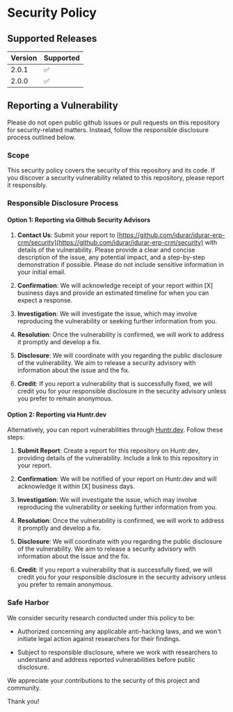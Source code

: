 # Security Policy

## Supported Releases

| Version | Supported          |
| ------- | ------------------ |
| 2.0.1   | :white_check_mark: |
| 2.0.0   | :white_check_mark: |

## Reporting a Vulnerability

Please do not open public github issues or pull requests on this repository for security-related matters. Instead, follow the responsible disclosure process outlined below.

### Scope

This security policy covers the security of this repository and its code. If you discover a security vulnerability related to this repository, please report it responsibly.

### Responsible Disclosure Process

#### Option 1: Reporting via Github Security Advisors

1. **Contact Us**: Submit your report to [https://github.com/idurar/idurar-erp-crm/security](https://github.com/idurar/idurar-erp-crm/security) with details of the vulnerability. Please provide a clear and concise description of the issue, any potential impact, and a step-by-step demonstration if possible. Please do not include sensitive information in your initial email.

2. **Confirmation**: We will acknowledge receipt of your report within [X] business days and provide an estimated timeline for when you can expect a response.

3. **Investigation**: We will investigate the issue, which may involve reproducing the vulnerability or seeking further information from you.

4. **Resolution**: Once the vulnerability is confirmed, we will work to address it promptly and develop a fix.

5. **Disclosure**: We will coordinate with you regarding the public disclosure of the vulnerability. We aim to release a security advisory with information about the issue and the fix.

6. **Credit**: If you report a vulnerability that is successfully fixed, we will credit you for your responsible disclosure in the security advisory unless you prefer to remain anonymous.

#### Option 2: Reporting via Huntr.dev

Alternatively, you can report vulnerabilities through [Huntr.dev](https://huntr.dev). Follow these steps:

1. **Submit Report**: Create a report for this repository on Huntr.dev, providing details of the vulnerability. Include a link to this repository in your report.

2. **Confirmation**: We will be notified of your report on Huntr.dev and will acknowledge it within [X] business days.

3. **Investigation**: We will investigate the issue, which may involve reproducing the vulnerability or seeking further information from you.

4. **Resolution**: Once the vulnerability is confirmed, we will work to address it promptly and develop a fix.

5. **Disclosure**: We will coordinate with you regarding the public disclosure of the vulnerability. We aim to release a security advisory with information about the issue and the fix.

6. **Credit**: If you report a vulnerability that is successfully fixed, we will credit you for your responsible disclosure in the security advisory unless you prefer to remain anonymous.

### Safe Harbor

We consider security research conducted under this policy to be:

- Authorized concerning any applicable anti-hacking laws, and we won't initiate legal action against researchers for their findings.

- Subject to responsible disclosure, where we work with researchers to understand and address reported vulnerabilities before public disclosure.

We appreciate your contributions to the security of this project and community.

Thank you!
